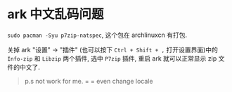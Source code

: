 # ark 中文乱码问题

`sudo pacman -Syu p7zip-natspec`, 这个包在 archlinuxcn 有打包.

关掉 ark "设置" -> "插件" (也可以按下 `Ctrl + Shift + ,` 打开设置界面)中的 `Info-zip` 和 `Libzip` 两个插件, 选中 `P7zip` 插件, 重启 ark 就可以正常显示 zip 文件的中文了.

> p.s not work for me. = = even change locale
